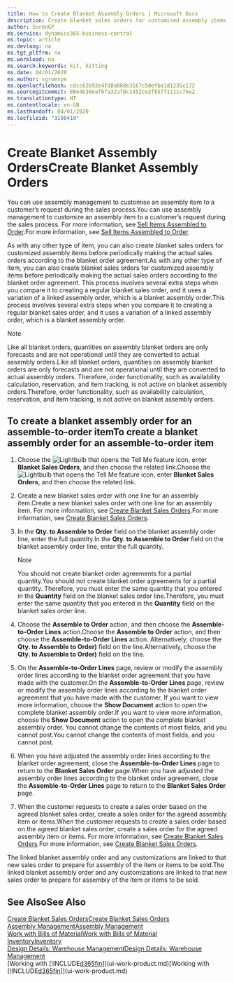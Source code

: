 ```yaml
---
title: How to Create Blanket Assembly Orders | Microsoft Docs
description: Create blanket sales orders for customised assembly items before periodically making the actual sales orders according to the blanket order agreement.
author: SorenGP
ms.service: dynamics365-business-central
ms.topic: article
ms.devlang: na
ms.tgt_pltfrm: na
ms.workload: na
ms.search.keywords: kit, kitting
ms.date: 04/01/2020
ms.author: sgroespe
ms.openlocfilehash: cdcc62b92e4fd8a080e3167c50efba1d1235c172
ms.sourcegitcommit: 88e4b30eaf6fa32af0c1452ce2f85ff1111c75e2
ms.translationtype: HT
ms.contentlocale: en-GB
ms.lasthandoff: 04/01/2020
ms.locfileid: "3186410"
---
```

# <a name="create-blanket-assembly-orders"></a><span data-ttu-id="6e279-103">Create Blanket Assembly Orders</span><span class="sxs-lookup"><span data-stu-id="6e279-103">Create Blanket Assembly Orders</span></span>
<span data-ttu-id="6e279-104">You can use assembly management to customise an assembly item to a customer’s request during the sales process.</span><span class="sxs-lookup"><span data-stu-id="6e279-104">You can use assembly management to customize an assembly item to a customer’s request during the sales process.</span></span> <span data-ttu-id="6e279-105">For more information, see [Sell Items Assembled to Order](assembly-how-to-sell-items-assembled-to-order.md).</span><span class="sxs-lookup"><span data-stu-id="6e279-105">For more information, see [Sell Items Assembled to Order](assembly-how-to-sell-items-assembled-to-order.md).</span></span>  

 <span data-ttu-id="6e279-106">As with any other type of item, you can also create blanket sales orders for customized assembly items before periodically making the actual sales orders according to the blanket order agreement.</span><span class="sxs-lookup"><span data-stu-id="6e279-106">As with any other type of item, you can also create blanket sales orders for customized assembly items before periodically making the actual sales orders according to the blanket order agreement.</span></span> <span data-ttu-id="6e279-107">This process involves several extra steps when you compare it to creating a regular blanket sales order, and it uses a variation of a linked assembly order, which is a blanket assembly order.</span><span class="sxs-lookup"><span data-stu-id="6e279-107">This process involves several extra steps when you compare it to creating a regular blanket sales order, and it uses a variation of a linked assembly order, which is a blanket assembly order.</span></span>

> [!NOTE]  
>  <span data-ttu-id="6e279-108">Like all blanket orders, quantities on assembly blanket orders are only forecasts and are not operational until they are converted to actual assembly orders.</span><span class="sxs-lookup"><span data-stu-id="6e279-108">Like all blanket orders, quantities on assembly blanket orders are only forecasts and are not operational until they are converted to actual assembly orders.</span></span> <span data-ttu-id="6e279-109">Therefore, order functionality, such as availability calculation, reservation, and item tracking, is not active on blanket assembly orders.</span><span class="sxs-lookup"><span data-stu-id="6e279-109">Therefore, order functionality, such as availability calculation, reservation, and item tracking, is not active on blanket assembly orders.</span></span>  

## <a name="to-create-a-blanket-assembly-order-for-an-assemble-to-order-item"></a><span data-ttu-id="6e279-110">To create a blanket assembly order for an assemble\-to\-order item</span><span class="sxs-lookup"><span data-stu-id="6e279-110">To create a blanket assembly order for an assemble\-to\-order item</span></span>  
1. <span data-ttu-id="6e279-111">Choose the ![Lightbulb that opens the Tell Me feature](media/ui-search/search_small.png "Tell me what you want to do") icon, enter **Blanket Sales Orders**, and then choose the related link.</span><span class="sxs-lookup"><span data-stu-id="6e279-111">Choose the ![Lightbulb that opens the Tell Me feature](media/ui-search/search_small.png "Tell me what you want to do") icon, enter **Blanket Sales Orders**, and then choose the related link.</span></span>  
2. <span data-ttu-id="6e279-112">Create a new blanket sales order with one line for an assembly item.</span><span class="sxs-lookup"><span data-stu-id="6e279-112">Create a new blanket sales order with one line for an assembly item.</span></span> <span data-ttu-id="6e279-113">For more information, see [Create Blanket Sales Orders](sales-how-to-create-blanket-sales-orders.md).</span><span class="sxs-lookup"><span data-stu-id="6e279-113">For more information, see [Create Blanket Sales Orders](sales-how-to-create-blanket-sales-orders.md).</span></span>  
3. <span data-ttu-id="6e279-114">In the **Qty. to Assemble to Order** field on the blanket assembly order line, enter the full quantity.</span><span class="sxs-lookup"><span data-stu-id="6e279-114">In the **Qty. to Assemble to Order** field on the blanket assembly order line, enter the full quantity.</span></span>

    > [!NOTE]  
    >  <span data-ttu-id="6e279-115">You should not create blanket order agreements for a partial quantity.</span><span class="sxs-lookup"><span data-stu-id="6e279-115">You should not create blanket order agreements for a partial quantity.</span></span> <span data-ttu-id="6e279-116">Therefore, you must enter the same quantity that you entered in the **Quantity** field on the blanket sales order line.</span><span class="sxs-lookup"><span data-stu-id="6e279-116">Therefore, you must enter the same quantity that you entered in the **Quantity** field on the blanket sales order line.</span></span>  

4. <span data-ttu-id="6e279-117">Choose the **Assemble to Order** action, and then choose the **Assemble-to-Order Lines** action.</span><span class="sxs-lookup"><span data-stu-id="6e279-117">Choose the **Assemble to Order** action, and then choose the **Assemble-to-Order Lines** action.</span></span> <span data-ttu-id="6e279-118">Alternatively, choose the **Qty. to Assemble to Order)** field on the line.</span><span class="sxs-lookup"><span data-stu-id="6e279-118">Alternatively, choose the **Qty. to Assemble to Order)** field on the line.</span></span>  
5. <span data-ttu-id="6e279-119">On the **Assemble-to-Order Lines** page, review or modify the assembly order lines according to the blanket order agreement that you have made with the customer.</span><span class="sxs-lookup"><span data-stu-id="6e279-119">On the **Assemble-to-Order Lines** page, review or modify the assembly order lines according to the blanket order agreement that you have made with the customer.</span></span> <span data-ttu-id="6e279-120">If you want to view more information, choose the **Show Document** action to open the complete blanket assembly order.</span><span class="sxs-lookup"><span data-stu-id="6e279-120">If you want to view more information, choose the **Show Document** action to open the complete blanket assembly order.</span></span> <span data-ttu-id="6e279-121">You cannot change the contents of most fields, and you cannot post.</span><span class="sxs-lookup"><span data-stu-id="6e279-121">You cannot change the contents of most fields, and you cannot post.</span></span>  
6. <span data-ttu-id="6e279-122">When you have adjusted the assembly order lines according to the blanket order agreement, close the **Assemble-to-Order Lines** page to return to the **Blanket Sales Order** page.</span><span class="sxs-lookup"><span data-stu-id="6e279-122">When you have adjusted the assembly order lines according to the blanket order agreement, close the **Assemble-to-Order Lines** page to return to the **Blanket Sales Order** page.</span></span>  
7. <span data-ttu-id="6e279-123">When the customer requests to create a sales order based on the agreed blanket sales order, create a sales order for the agreed assembly item or items.</span><span class="sxs-lookup"><span data-stu-id="6e279-123">When the customer requests to create a sales order based on the agreed blanket sales order, create a sales order for the agreed assembly item or items.</span></span> <span data-ttu-id="6e279-124">For more information, see [Create Blanket Sales Orders](sales-how-to-create-blanket-sales-orders.md).</span><span class="sxs-lookup"><span data-stu-id="6e279-124">For more information, see [Create Blanket Sales Orders](sales-how-to-create-blanket-sales-orders.md).</span></span>

<span data-ttu-id="6e279-125">The linked blanket assembly order and any customizations are linked to that new sales order to prepare for assembly of the item or items to be sold.</span><span class="sxs-lookup"><span data-stu-id="6e279-125">The linked blanket assembly order and any customizations are linked to that new sales order to prepare for assembly of the item or items to be sold.</span></span>  

## <a name="see-also"></a><span data-ttu-id="6e279-126">See Also</span><span class="sxs-lookup"><span data-stu-id="6e279-126">See Also</span></span>
[<span data-ttu-id="6e279-127">Create Blanket Sales Orders</span><span class="sxs-lookup"><span data-stu-id="6e279-127">Create Blanket Sales Orders</span></span>](sales-how-to-create-blanket-sales-orders.md)  
[<span data-ttu-id="6e279-128">Assembly Management</span><span class="sxs-lookup"><span data-stu-id="6e279-128">Assembly Management</span></span>](assembly-assemble-items.md)  
[<span data-ttu-id="6e279-129">Work with Bills of Material</span><span class="sxs-lookup"><span data-stu-id="6e279-129">Work with Bills of Material</span></span>](inventory-how-work-BOMs.md)  
[<span data-ttu-id="6e279-130">Inventory</span><span class="sxs-lookup"><span data-stu-id="6e279-130">Inventory</span></span>](inventory-manage-inventory.md)  
[<span data-ttu-id="6e279-131">Design Details: Warehouse Management</span><span class="sxs-lookup"><span data-stu-id="6e279-131">Design Details: Warehouse Management</span></span>](design-details-warehouse-management.md)  
<span data-ttu-id="6e279-132">[Working with [!INCLUDE[d365fin](includes/d365fin_md.md)]](ui-work-product.md)</span><span class="sxs-lookup"><span data-stu-id="6e279-132">[Working with [!INCLUDE[d365fin](includes/d365fin_md.md)]](ui-work-product.md)</span></span>
